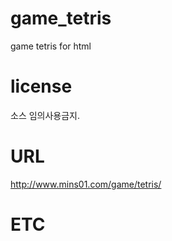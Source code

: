 # game_tetris

game tetris for html

# license
소스 임의사용금지.

# URL
http://www.mins01.com/game/tetris/

# ETC
